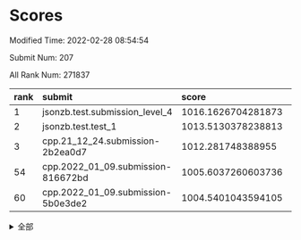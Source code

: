 # Scores

Modified Time: 2022-02-28 08:54:54

Submit Num: 207

All Rank Num: 271837

| rank |               submit               |       score        |       sigma        | pk_num |
| :--- | :--------------------------------- | :----------------- | :----------------- | :----- |
| 1    | jsonzb.test.submission_level_4     | 1016.1626704281873 | 0.8464210720056387 | 5254   |
| 2    | jsonzb.test.test_1                 | 1013.5130378238813 | 0.840319528560524  | 5255   |
| 3    | cpp.21_12_24.submission-2b2ea0d7   | 1012.281748388955  | 0.8014356488065344 | 5255   |
| 54   | cpp.2022_01_09.submission-816672bd | 1005.6037260603736 | 0.7203000615252879 | 5257   |
| 60   | cpp.2022_01_09.submission-5b0e3de2 | 1004.5401043594105 | 0.7119247683700114 | 5251   |


<details>
<summary>全部</summary>

| rank |                 submit                 |       score        |       sigma        | pk_num |
| :--- | :------------------------------------- | :----------------- | :----------------- | :----- |
| 1    | jsonzb.test.submission_level_4         | 1016.1626704281873 | 0.8464210720056387 | 5254   |
| 2    | jsonzb.test.test_1                     | 1013.5130378238813 | 0.840319528560524  | 5255   |
| 3    | cpp.21_12_24.submission-2b2ea0d7       | 1012.281748388955  | 0.8014356488065344 | 5255   |
| 4    | gobigger.level_3.submission_level_3_22 | 1011.2890953572083 | 0.7828023230686599 | 5255   |
| 5    | gobigger.level_3.submission_level_3_29 | 1011.2236015036967 | 0.748700209945932  | 5250   |
| 6    | gobigger.level_3.submission_level_3_15 | 1011.2125291909919 | 0.7597106080014163 | 5251   |
| 7    | gobigger.level_3.submission_level_3_3  | 1011.1978532841283 | 0.7874842767447459 | 5253   |
| 8    | gobigger.level_3.submission_level_3_28 | 1011.0248985956675 | 0.7557991906053364 | 5252   |
| 9    | gobigger.level_3.submission_level_3_31 | 1010.8793213717448 | 0.8140123327562447 | 5253   |
| 10   | gobigger.level_3.submission_level_3_5  | 1010.8516693465177 | 0.7637443820994145 | 5254   |
| 11   | gobigger.level_3.submission_level_3_42 | 1010.8017025812312 | 0.7462120626228482 | 5255   |
| 12   | gobigger.level_3.submission_level_3_0  | 1010.7627058206104 | 0.7578889352604902 | 5254   |
| 13   | gobigger.level_3.submission_level_3_6  | 1010.7532696725144 | 0.7573609951425493 | 5251   |
| 14   | gobigger.level_3.submission_level_3_19 | 1010.7300832651512 | 0.769249780035554  | 5251   |
| 15   | gobigger.level_3.submission_level_3_36 | 1010.7077017433302 | 0.7902911286659957 | 5249   |
| 16   | gobigger.level_3.submission_level_3_38 | 1010.7039127250317 | 0.7586053831632308 | 5259   |
| 17   | gobigger.level_3.submission_level_3_20 | 1010.573503476824  | 0.7723125327028696 | 5254   |
| 18   | gobigger.level_3.submission_level_3_14 | 1010.5120045767785 | 0.7650424582742823 | 5253   |
| 19   | gobigger.level_3.submission_level_3_41 | 1010.4888441439036 | 0.7593672787978648 | 5252   |
| 20   | gobigger.level_3.submission_level_3_13 | 1010.4381104867791 | 0.7644582686549762 | 5254   |
| 21   | gobigger.level_3.submission_level_3_24 | 1010.4157133691447 | 0.7520311331610252 | 5249   |
| 22   | gobigger.level_3.submission_level_3_8  | 1010.3207321326502 | 0.7610333433279857 | 5258   |
| 23   | gobigger.level_3.submission_level_3_39 | 1010.2649651739515 | 0.760470654595409  | 5253   |
| 24   | gobigger.level_3.submission_level_3_17 | 1010.2405704782478 | 0.738560719428554  | 5253   |
| 25   | gobigger.level_3.submission_level_3_30 | 1010.2324939428748 | 0.7696373715503465 | 5254   |
| 26   | gobigger.level_3.submission_level_3_44 | 1010.1842529075248 | 0.7558878566210162 | 5254   |
| 27   | gobigger.level_3.submission_level_3_37 | 1010.0931017725267 | 0.7856680302950475 | 5258   |
| 28   | gobigger.level_3.submission_level_3_34 | 1010.0442027148619 | 0.7357480102420471 | 5255   |
| 29   | gobigger.level_3.submission_level_3_48 | 1010.043936355107  | 0.7479472104923895 | 5253   |
| 30   | gobigger.level_3.submission_level_3_49 | 1010.0091121725853 | 0.738911355060437  | 5252   |
| 31   | gobigger.level_3.submission_level_3_40 | 1009.9591080397621 | 0.7533476138870462 | 5248   |
| 32   | gobigger.level_3.submission_level_3_33 | 1009.9243859060607 | 0.779053719575805  | 5243   |
| 33   | gobigger.level_3.submission_level_3_35 | 1009.894667953356  | 0.7555104356675257 | 5254   |
| 34   | gobigger.level_3.submission_level_3_16 | 1009.8583869950314 | 0.7564382992346699 | 5253   |
| 35   | gobigger.level_3.submission_level_3_12 | 1009.7913740315377 | 0.7413527317693868 | 5250   |
| 36   | gobigger.level_3.submission_level_3_43 | 1009.744807183094  | 0.745875595000544  | 5249   |
| 37   | gobigger.level_3.submission_level_3_46 | 1009.6754516605087 | 0.7387436993427057 | 5252   |
| 38   | gobigger.level_3.submission_level_3_27 | 1009.6602785281596 | 0.7754308926635796 | 5251   |
| 39   | gobigger.level_3.submission_level_3_45 | 1009.6328767912577 | 0.741314848197985  | 5252   |
| 40   | gobigger.level_3.submission_level_3_26 | 1009.5952937169592 | 0.7541784787792399 | 5253   |
| 41   | gobigger.level_3.submission_level_3_18 | 1009.545412715116  | 0.7854891984138647 | 5252   |
| 42   | gobigger.level_3.submission_level_3_25 | 1009.5361769031088 | 0.7482904498812599 | 5252   |
| 43   | gobigger.level_3.submission_level_3_1  | 1009.4904963327476 | 0.7574317051931704 | 5254   |
| 44   | gobigger.level_3.submission_level_3_47 | 1009.3504120556252 | 0.7649334650893109 | 5254   |
| 45   | gobigger.level_3.submission_level_3_21 | 1009.2889273785307 | 0.7650607933136829 | 5249   |
| 46   | gobigger.level_3.submission_level_3_23 | 1009.220955826825  | 0.7449220661785947 | 5246   |
| 47   | gobigger.level_3.submission_level_3_2  | 1009.2005192579392 | 0.7578075769647213 | 5249   |
| 48   | gobigger.level_3.submission_level_3_4  | 1009.1989794090362 | 0.7438355436183908 | 5255   |
| 49   | gobigger.level_3.submission_level_3_32 | 1009.0337552005036 | 0.7524403397229555 | 5252   |
| 50   | gobigger.level_3.submission_level_3_11 | 1008.8706775997781 | 0.7432456780762196 | 5247   |
| 51   | gobigger.level_3.submission_level_3_10 | 1008.8178046575089 | 0.7362914938434372 | 5251   |
| 52   | gobigger.level_3.submission_level_3_7  | 1008.4221320502096 | 0.7467155585391189 | 5253   |
| 53   | gobigger.level_3.submission_level_3_9  | 1008.1354311102183 | 0.7345129169828821 | 5250   |
| 54   | cpp.2022_01_09.submission-816672bd     | 1005.6037260603736 | 0.7203000615252879 | 5257   |
| 55   | gobigger.level_1.submission_level_1_45 | 1004.8120877438583 | 0.72675311040473   | 5252   |
| 56   | gobigger.level_1.submission_level_1_14 | 1004.7952047063384 | 0.730668295904242  | 5256   |
| 57   | gobigger.level_1.submission_level_1_35 | 1004.7219206554691 | 0.7320128727833188 | 5250   |
| 58   | gobigger.level_1.submission_level_1_32 | 1004.6120605693152 | 0.7227739735418425 | 5245   |
| 59   | gobigger.level_1.submission_level_1_43 | 1004.5512240560269 | 0.7228758402015656 | 5249   |
| 60   | cpp.2022_01_09.submission-5b0e3de2     | 1004.5401043594105 | 0.7119247683700114 | 5251   |
| 61   | gobigger.level_1.submission_level_1_7  | 1004.2871433856681 | 0.7075954450493143 | 5250   |
| 62   | gobigger.level_1.submission_level_1_46 | 1004.265457943094  | 0.7167339201007381 | 5257   |
| 63   | gobigger.level_1.submission_level_1_41 | 1004.1920627406344 | 0.7292463849139315 | 5254   |
| 64   | gobigger.level_1.submission_level_1_37 | 1004.1504781899532 | 0.7237072579297532 | 5259   |
| 65   | gobigger.level_1.submission_level_1_9  | 1003.9842216832734 | 0.7183419260929246 | 5255   |
| 66   | gobigger.level_1.submission_level_1_22 | 1003.9396043555176 | 0.7165603909044329 | 5255   |
| 67   | gobigger.level_1.submission_level_1_3  | 1003.8520075135336 | 0.7255588281523558 | 5257   |
| 68   | gobigger.level_1.submission_level_1_47 | 1003.8290079290058 | 0.7214791389503205 | 5256   |
| 69   | gobigger.level_1.submission_level_1_2  | 1003.8073273192115 | 0.7200451066408955 | 5250   |
| 70   | gobigger.level_1.submission_level_1_49 | 1003.7941366772876 | 0.7206069515136206 | 5259   |
| 71   | gobigger.level_1.submission_level_1_0  | 1003.732841746451  | 0.7263662525474907 | 5252   |
| 72   | gobigger.level_1.submission_level_1_19 | 1003.7278091660036 | 0.7206173923313385 | 5255   |
| 73   | gobigger.level_1.submission_level_1_39 | 1003.7103245552549 | 0.7143953760802286 | 5256   |
| 74   | gobigger.level_1.submission_level_1_10 | 1003.6594797421824 | 0.7237317679192062 | 5253   |
| 75   | gobigger.level_1.submission_level_1_40 | 1003.5820264401532 | 0.730701759309462  | 5251   |
| 76   | gobigger.level_1.submission_level_1_17 | 1003.4575265192464 | 0.7159287909252795 | 5256   |
| 77   | gobigger.level_1.submission_level_1_36 | 1003.4563132210704 | 0.7157130021023416 | 5251   |
| 78   | gobigger.level_1.submission_level_1_31 | 1003.349398996594  | 0.7203911848614059 | 5252   |
| 79   | gobigger.level_1.submission_level_1_42 | 1003.2896266638318 | 0.7155474103269558 | 5247   |
| 80   | gobigger.level_1.submission_level_1_11 | 1003.2733016213432 | 0.7180406960763961 | 5252   |
| 81   | gobigger.level_1.submission_level_1_33 | 1003.2699717406039 | 0.7075662233643204 | 5253   |
| 82   | gobigger.level_1.submission_level_1_30 | 1003.2379741085448 | 0.728418903168157  | 5259   |
| 83   | gobigger.level_1.submission_level_1_12 | 1003.2165594437005 | 0.723693281570469  | 5255   |
| 84   | gobigger.level_1.submission_level_1_25 | 1003.0257484618164 | 0.7081848287714202 | 5256   |
| 85   | gobigger.level_1.submission_level_1_16 | 1003.005827417434  | 0.7170509184734348 | 5256   |
| 86   | gobigger.level_1.submission_level_1_29 | 1002.8925391865613 | 0.7240019187059915 | 5252   |
| 87   | gobigger.level_1.submission_level_1_4  | 1002.8898857451701 | 0.71828480568628   | 5251   |
| 88   | gobigger.level_1.submission_level_1_24 | 1002.8305414678684 | 0.7175276696495021 | 5253   |
| 89   | gobigger.level_1.submission_level_1_44 | 1002.7304371980493 | 0.7081661652204839 | 5252   |
| 90   | gobigger.level_1.submission_level_1_13 | 1002.7271433145377 | 0.7130721617652147 | 5257   |
| 91   | gobigger.level_1.submission_level_1_27 | 1002.654639931212  | 0.7120122810748327 | 5254   |
| 92   | gobigger.level_1.submission_level_1_15 | 1002.6078728834864 | 0.7162134610447225 | 5250   |
| 93   | gobigger.level_1.submission_level_1_23 | 1002.5272035955838 | 0.7103412762618045 | 5256   |
| 94   | gobigger.level_1.submission_level_1_8  | 1002.3896186977023 | 0.7164388582239227 | 5250   |
| 95   | gobigger.level_1.submission_level_1_26 | 1002.3699485969018 | 0.7079471713427947 | 5259   |
| 96   | gobigger.level_1.submission_level_1_20 | 1002.3657475663581 | 0.7138794649859284 | 5254   |
| 97   | gobigger.level_1.submission_level_1_28 | 1002.346490057936  | 0.7229010199112788 | 5252   |
| 98   | gobigger.level_1.submission_level_1_34 | 1002.332495234496  | 0.7137599238240259 | 5260   |
| 99   | gobigger.level_1.submission_level_1_18 | 1002.3011720909573 | 0.7147661671589901 | 5257   |
| 100  | gobigger.level_1.submission_level_1_1  | 1002.237349090378  | 0.7168717154358659 | 5252   |
| 101  | gobigger.level_1.submission_level_1_48 | 1002.140804103054  | 0.7111302096463138 | 5250   |
| 102  | gobigger.level_1.submission_level_1_38 | 1002.0920508061471 | 0.701951384650113  | 5256   |
| 103  | gobigger.level_1.submission_level_1_5  | 1002.0894495744728 | 0.7129631211595328 | 5254   |
| 104  | gobigger.level_1.submission_level_1_6  | 1001.9302064680664 | 0.723579156835569  | 5249   |
| 105  | gobigger.level_1.submission_level_1_21 | 1001.772306468029  | 0.720064605554155  | 5252   |
| 106  | gobigger.random.submission_random_5    | 997.8210663655603  | 0.7075707892747791 | 5252   |
| 107  | gobigger.random.submission_random_20   | 997.4015793111777  | 0.6969599368152808 | 5253   |
| 108  | gobigger.random.submission_random_18   | 996.9837319826702  | 0.7070504263676263 | 5251   |
| 109  | gobigger.random.submission_random_25   | 996.9411918903454  | 0.7078474556450326 | 5252   |
| 110  | gobigger.random.submission_random_45   | 996.708347139489   | 0.7145296784277626 | 5252   |
| 111  | gobigger.random.submission_random_12   | 996.6939422570047  | 0.7127979048402093 | 5257   |
| 112  | gobigger.random.submission_random_2    | 996.622444911002   | 0.7059016738596254 | 5254   |
| 113  | gobigger.random.submission_random_40   | 996.5799572232996  | 0.7101293373606944 | 5255   |
| 114  | gobigger.random.submission_random_24   | 996.5718602397154  | 0.7119144860451969 | 5255   |
| 115  | gobigger.random.submission_random_17   | 996.546100836056   | 0.7215539169825546 | 5250   |
| 116  | gobigger.random.submission_random_37   | 996.4944600900423  | 0.7021741224433817 | 5255   |
| 117  | gobigger.random.submission_random_42   | 996.4807781283239  | 0.6971909056857452 | 5255   |
| 118  | gobigger.random.submission_random_15   | 996.4534187637648  | 0.7301824850809306 | 5255   |
| 119  | gobigger.random.submission_random_1    | 996.419687610682   | 0.7053830234206512 | 5253   |
| 120  | gobigger.random.submission_random_27   | 996.4176173557503  | 0.710815003384733  | 5258   |
| 121  | gobigger.random.submission_random_10   | 996.2916523677527  | 0.7239940426402396 | 5256   |
| 122  | gobigger.random.submission_random_46   | 996.2840530517354  | 0.6989688349833152 | 5256   |
| 123  | gobigger.random.submission_random_9    | 996.2595692043426  | 0.7134556270092725 | 5256   |
| 124  | gobigger.random.submission_random_23   | 996.2475869324932  | 0.6962398638683933 | 5249   |
| 125  | gobigger.random.submission_random_33   | 996.180702359727   | 0.7044348717127594 | 5258   |
| 126  | gobigger.random.submission_random_35   | 996.1708319238251  | 0.7003993904440428 | 5260   |
| 127  | gobigger.random.submission_random_39   | 996.1258817844852  | 0.6957503981450612 | 5249   |
| 128  | gobigger.random.submission_random_34   | 996.0608650386777  | 0.7119436455046749 | 5255   |
| 129  | gobigger.random.submission_random_21   | 996.020550155458   | 0.7098085283869456 | 5251   |
| 130  | gobigger.random.submission_random_43   | 995.9943029509124  | 0.7103324094544866 | 5254   |
| 131  | gobigger.random.submission_random_47   | 995.9811143235024  | 0.7088987402996781 | 5252   |
| 132  | gobigger.random.submission_random_36   | 995.9313791594417  | 0.7119305112165889 | 5254   |
| 133  | gobigger.random.submission_random_8    | 995.9136112624745  | 0.698892718177275  | 5250   |
| 134  | gobigger.random.submission_random_3    | 995.8597254766593  | 0.7196216488728858 | 5257   |
| 135  | gobigger.random.submission_random_30   | 995.8590917677869  | 0.7107337826124804 | 5261   |
| 136  | gobigger.random.submission_random_29   | 995.8510467606102  | 0.7047802801181237 | 5255   |
| 137  | gobigger.random.submission_random_49   | 995.8452776385282  | 0.701902179485437  | 5251   |
| 138  | gobigger.random.submission_random_13   | 995.7694692894521  | 0.7221429009561009 | 5252   |
| 139  | gobigger.random.submission_random_26   | 995.7509272371155  | 0.7200991029045333 | 5250   |
| 140  | gobigger.random.submission_random_11   | 995.7410388709891  | 0.7088082405310243 | 5253   |
| 141  | gobigger.random.submission_random_6    | 995.6911151858735  | 0.7117228527165276 | 5251   |
| 142  | gobigger.random.submission_random_28   | 995.588215039695   | 0.7078409461340227 | 5252   |
| 143  | gobigger.random.submission_random_16   | 995.5792347600329  | 0.7108795551181111 | 5253   |
| 144  | gobigger.random.submission_random_48   | 995.5639190580282  | 0.7051663950062577 | 5253   |
| 145  | gobigger.random.submission_random_32   | 995.5467276339914  | 0.7094319644593092 | 5253   |
| 146  | gobigger.random.submission_random_7    | 995.5067701609406  | 0.7149820514001849 | 5252   |
| 147  | gobigger.random.submission_random_0    | 995.4731172356661  | 0.7153458794705764 | 5250   |
| 148  | gobigger.random.submission_random_4    | 995.4082334505446  | 0.7165982673229786 | 5247   |
| 149  | gobigger.random.submission_random_41   | 995.4069317978377  | 0.7103184883469604 | 5252   |
| 150  | gobigger.random.submission_random_19   | 995.2603675380985  | 0.7164990044703039 | 5253   |
| 151  | gobigger.random.submission_random_38   | 995.2545710074324  | 0.7230330290557192 | 5251   |
| 152  | gobigger.random.submission_random_14   | 995.1609765967792  | 0.7110464082999923 | 5253   |
| 153  | gobigger.random.submission_random_44   | 994.9460589830285  | 0.7265603326794146 | 5248   |
| 154  | gobigger.random.submission_random_31   | 994.8895958214111  | 0.7249524903911716 | 5255   |
| 155  | gobigger.random.submission_random_22   | 994.6846198009198  | 0.7185427339988159 | 5251   |
| 156  | gobigger.level_2.submission_level_2_12 | 993.9786935351938  | 0.7338888130628408 | 5253   |
| 157  | gobigger.level_2.submission_level_2_43 | 993.806774338864   | 0.7225040692085454 | 5254   |
| 158  | gobigger.level_2.submission_level_2_37 | 993.6952814024107  | 0.7292512055138236 | 5251   |
| 159  | gobigger.level_2.submission_level_2_44 | 993.6274821800071  | 0.7547605649529956 | 5251   |
| 160  | gobigger.level_2.submission_level_2_24 | 993.1246513827151  | 0.7496903461230716 | 5248   |
| 161  | gobigger.level_2.submission_level_2_31 | 993.0845221229881  | 0.7433752922780663 | 5256   |
| 162  | gobigger.level_2.submission_level_2_33 | 992.8771939021541  | 0.7459321722599596 | 5249   |
| 163  | gobigger.level_2.submission_level_2_27 | 992.8730561133821  | 0.7374032791338784 | 5251   |
| 164  | gobigger.level_2.submission_level_2_34 | 992.8104062143752  | 0.7522979423706417 | 5253   |
| 165  | gobigger.level_2.submission_level_2_30 | 992.772333973285   | 0.7459105366775787 | 5250   |
| 166  | gobigger.level_2.submission_level_2_21 | 992.5767096274982  | 0.7266147773272272 | 5258   |
| 167  | gobigger.level_2.submission_level_2_23 | 992.5687198141025  | 0.7312033371835891 | 5257   |
| 168  | gobigger.level_2.submission_level_2_28 | 992.5445381459003  | 0.7494491957498765 | 5250   |
| 169  | gobigger.level_2.submission_level_2_25 | 992.4938043175091  | 0.735918736266918  | 5254   |
| 170  | gobigger.level_2.submission_level_2_15 | 992.4862034886345  | 0.7613430803538358 | 5253   |
| 171  | gobigger.level_2.submission_level_2_14 | 992.4730725722759  | 0.7430607403090496 | 5252   |
| 172  | gobigger.level_2.submission_level_2_48 | 992.3576598943191  | 0.744816431925897  | 5252   |
| 173  | gobigger.level_2.submission_level_2_35 | 992.1927388338767  | 0.7414206182059803 | 5253   |
| 174  | gobigger.level_2.submission_level_2_39 | 992.1867081044945  | 0.7430306688434574 | 5251   |
| 175  | gobigger.level_2.submission_level_2_11 | 992.1235368909456  | 0.7344927180324679 | 5258   |
| 176  | gobigger.level_2.submission_level_2_0  | 992.0761804708421  | 0.7514386495088853 | 5258   |
| 177  | gobigger.level_2.submission_level_2_19 | 992.0644826695459  | 0.73685747509397   | 5252   |
| 178  | gobigger.level_2.submission_level_2_42 | 991.984485270912   | 0.7439765578636017 | 5252   |
| 179  | gobigger.level_2.submission_level_2_22 | 991.9449793366163  | 0.7509130299142569 | 5252   |
| 180  | gobigger.level_2.submission_level_2_8  | 991.8689068328111  | 0.740680810424449  | 5246   |
| 181  | gobigger.level_2.submission_level_2_6  | 991.8462467035258  | 0.7322735454576083 | 5256   |
| 182  | gobigger.level_2.submission_level_2_20 | 991.8337144351524  | 0.7426724076154899 | 5257   |
| 183  | gobigger.level_2.submission_level_2_5  | 991.7529194588597  | 0.7389589651167413 | 5252   |
| 184  | gobigger.level_2.submission_level_2_4  | 991.7257696383001  | 0.7447169116466711 | 5254   |
| 185  | gobigger.level_2.submission_level_2_38 | 991.713917772289   | 0.745771890303025  | 5251   |
| 186  | gobigger.level_2.submission_level_2_26 | 991.707546704912   | 0.7444389238813715 | 5252   |
| 187  | gobigger.level_2.submission_level_2_36 | 991.643129075132   | 0.7525261515345616 | 5248   |
| 188  | gobigger.level_2.submission_level_2_41 | 991.6097731710917  | 0.7480019472942384 | 5254   |
| 189  | gobigger.level_2.submission_level_2_32 | 991.5516981042625  | 0.7511097615664752 | 5253   |
| 190  | gobigger.level_2.submission_level_2_17 | 991.4856287737307  | 0.7439487424849699 | 5253   |
| 191  | gobigger.level_2.submission_level_2_29 | 991.4677036163469  | 0.7727784874444185 | 5257   |
| 192  | gobigger.level_2.submission_level_2_18 | 991.436776301003   | 0.7459329216611061 | 5253   |
| 193  | gobigger.level_2.submission_level_2_7  | 991.3947556359484  | 0.7323312675383659 | 5251   |
| 194  | gobigger.level_2.submission_level_2_13 | 991.2905226778316  | 0.744348797166672  | 5253   |
| 195  | gobigger.level_2.submission_level_2_46 | 991.142189440497   | 0.7503910625116716 | 5250   |
| 196  | gobigger.level_2.submission_level_2_40 | 991.1410735719479  | 0.7542686872620745 | 5258   |
| 197  | gobigger.level_2.submission_level_2_10 | 990.9684312229077  | 0.7726177500759694 | 5251   |
| 198  | gobigger.level_2.submission_level_2_49 | 990.9463093334527  | 0.7567989928165952 | 5252   |
| 199  | gobigger.level_2.submission_level_2_1  | 990.784959588392   | 0.7665504273826117 | 5250   |
| 200  | gobigger.level_2.submission_level_2_16 | 990.7332355585112  | 0.7708193566497044 | 5257   |
| 201  | gobigger.level_2.submission_level_2_3  | 990.7231416800834  | 0.7674774660964727 | 5248   |
| 202  | gobigger.level_2.submission_level_2_2  | 990.451750417063   | 0.7789174508145746 | 5253   |
| 203  | gobigger.level_2.submission_level_2_45 | 990.3364482368657  | 0.7487858645637208 | 5249   |
| 204  | gobigger.level_2.submission_level_2_47 | 990.3179396811839  | 0.7787037993477303 | 5253   |
| 205  | gobigger.level_2.submission_level_2_9  | 989.8954443600667  | 0.7647421050314727 | 5253   |
| 206  | gobigger.none.submission_none_0        | 976.7365615040745  | 1.3628768315611737 | 5251   |
| 207  | gobigger.none.submission_none_1        | 974.7079346321068  | 1.5806660200339102 | 5250   |

</details>